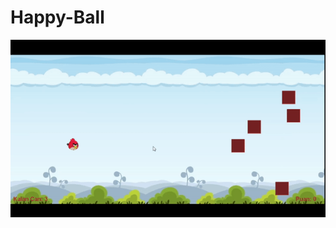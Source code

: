 # Happy-Ball

![Hapy Bird](https://github.com/debugger9/Happy-Ball/blob/main/assets/happybird.gif)

